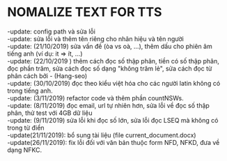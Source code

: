 # NOMALIZE TEXT FOR TTS
-update: config path và sửa lỗi<br>
-update: sửa lỗi và thêm tên riêng cho nhãn hiệu và tên người<br>
-update: (21/10/2019) sửa vấn đề (òa vs oà, ...), thêm dấu cho phiên âm tiếng anh (ví dụ: it => ít, ...)<br>
-update: (22/10/2019 ) thêm cách đọc số thập phân, tiền có số thập phân, đọc phần trăm, sửa cách đọc số dạng "không trăm lẻ", sửa cách đọc từ phân cách bởi - (Hang-seo)<br>
-update: (30/10/2019) đọc theo kiểu việt hóa cho các người latin không có trong tiếng anh.<br>
-update: (3/11/2019) refactor code và thêm phần countNSWs.<br>
-update: (8/11/2019) đọc email, url tự nhiên hơn, sửa lỗi về đọc số thập phân, thử test với 4GB dữ liệu<br>
-update: (9/11/2019) sửa lỗi khi đọc số lớn, sửa lỗi đọc LSEQ mà không có trong từ điển<br>
-update(21/11/2019): bổ sung tài liệu (file current_document.docx)<br>
-update(26/11/2019): fix lỗi đối với văn bản thuộc form NFD, NFKD, đưa về dạng NFKC.<br>
